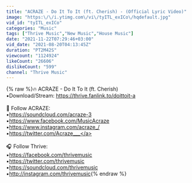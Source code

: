```yaml
---
title: "ACRAZE - Do It To It (ft. Cherish) - (Official Lyric Video)"
image: "https:\/\/i.ytimg.com\/vi\/tyITL_exICo\/hqdefault.jpg"
vid_id: "tyITL_exICo"
categories: "Music"
tags: ["Thrive Music","New Music","House Music"]
date: "2021-11-22T07:29:46+03:00"
vid_date: "2021-08-20T04:13:45Z"
duration: "PT2M42S"
viewcount: "1124924"
likeCount: "26606"
dislikeCount: "599"
channel: "Thrive Music"
---
```

{% raw %}🔥 ACRAZE - Do It To It (ft. Cherish)<br />▪️Download/Stream: <a rel="nofollow" target="blank" href="https://thrive.fanlink.to/doittoit-a">https://thrive.fanlink.to/doittoit-a</a><br /><br />🎵 Follow ACRAZE:<br />▪️<a rel="nofollow" target="blank" href="https://soundcloud.com/acraze-3">https://soundcloud.com/acraze-3</a><br />▪️<a rel="nofollow" target="blank" href="https://www.facebook.com/MusicAcraze">https://www.facebook.com/MusicAcraze</a><br />▪️<a rel="nofollow" target="blank" href="https://www.instagram.com/acraze_/">https://www.instagram.com/acraze_/</a><br />▪️<a rel="nofollow" target="blank" href="https://twitter.com/Acraze___">https://twitter.com/Acraze___</a><br /><br />🎧 Follow Thrive:<br />▪️<a rel="nofollow" target="blank" href="https://facebook.com/thrivemusic">https://facebook.com/thrivemusic</a><br />▪️<a rel="nofollow" target="blank" href="https://twitter.com/thrivemusic">https://twitter.com/thrivemusic</a><br />▪️<a rel="nofollow" target="blank" href="https://soundcloud.com/thrivemusic">https://soundcloud.com/thrivemusic</a><br />▪️<a rel="nofollow" target="blank" href="http://instagram.com/thrivemusic">http://instagram.com/thrivemusic</a>{% endraw %}
